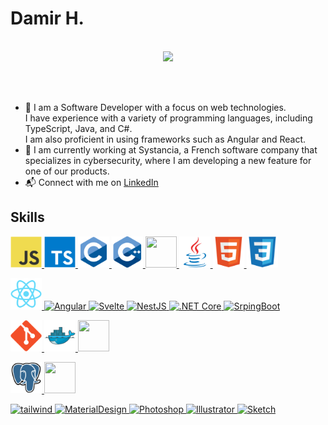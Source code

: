 # Damir H.

<div align="center">
<br>
<img src="https://user-images.githubusercontent.com/105823790/210590866-1fa3825f-e1ec-41ce-9e94-bb12de317ead.png" width=900 />

</div>

<br><br>
<ul>
<li>👋 I am a Software Developer with a focus on web technologies. <br>I have experience with a variety of programming languages, including TypeScript, Java, and C#.<br> 
I am also proficient in using frameworks such as Angular and React.</li>

<li>🌱 I am currently working at Systancia, a French software company that specializes in cybersecurity, where I am developing a new feature for one of our products.</li>
<li> 📬 Connect with me on <a href="https://linkedin.com/in/damir-haliti">LinkedIn</a>
</ul>

## Skills



<p>
    <a href="https://www.javascript.com/" target="_blank"> 
       <img src="https://raw.githubusercontent.com/devicons/devicon/2809b567852a4648062a2d3e7c1c531367458c0b/icons/javascript/javascript-original.svg" alt="JavaScript" width="50" height="50"/> 
    </a> 
    <a href="https://www.typescriptlang.org/" target="_blank"> 
        <img src="https://raw.githubusercontent.com/devicons/devicon/2809b567852a4648062a2d3e7c1c531367458c0b/icons/typescript/typescript-original.svg" alt="Type Script" width="50" height="50"/>
    </a>
     <a href="https://devdocs.io/c/" target="_blank"> 
        <img src="https://raw.githubusercontent.com/devicons/devicon/2809b567852a4648062a2d3e7c1c531367458c0b/icons/c/c-original.svg" alt="c" width="50" height="50"/>
    </a>
    <a href="https://devdocs.io/cpp/" target="_blank"> 
       <img src="https://raw.githubusercontent.com/devicons/devicon/2809b567852a4648062a2d3e7c1c531367458c0b/icons/cplusplus/cplusplus-original.svg" alt="c++" width="50" height="50"/>
    </a>
  <a href="https://learn.microsoft.com/fr-fr/dotnet/csharp/">
   <img src="https://cdn.jsdelivr.net/gh/devicons/devicon/icons/csharp/csharp-original.svg" width="50" height="50"/>
  </a> 
    <a href="https://www.java.com/en/" target="_blank"> 
        <img src="https://raw.githubusercontent.com/devicons/devicon/2809b567852a4648062a2d3e7c1c531367458c0b/icons/java/java-original.svg" alt="c++" width="50" height="50"/> 
    </a>
    <a href="https://devdocs.io/html/" target="_blank"> 
      <img src="https://raw.githubusercontent.com/devicons/devicon/2809b567852a4648062a2d3e7c1c531367458c0b/icons/html5/html5-original.svg" alt="html" width="50" height="50"/>
    </a>
    <a href="https://devdocs.io/css/" target="_blank"> 
        <img src="https://raw.githubusercontent.com/devicons/devicon/2809b567852a4648062a2d3e7c1c531367458c0b/icons/css3/css3-original.svg" alt="css" width="50" height="50"/>
    </a>
  </p>
  
  
  <p>
    <a href="https://reactjs.org/" target="_blank"> 
        <img src="https://raw.githubusercontent.com/devicons/devicon/2809b567852a4648062a2d3e7c1c531367458c0b/icons/react/react-original.svg" alt="ReactJS" width="50" height="50"/>
    </a> 
      <a href="https://angular.io/" target="_blank"> 
         <img src="https://cdn.jsdelivr.net/gh/devicons/devicon/icons/angularjs/angularjs-original.svg" alt="Angular" width="50" height="50"/>
    </a> 
      <a href="https://angular.io/" target="_blank"> 
          <img src="https://cdn.jsdelivr.net/gh/devicons/devicon/icons/svelte/svelte-original.svg" alt="Svelte" width="50" height="50"/>
    </a> 
        <a href="https://nestjs.com/" target="_blank"> 
          <img src="https://cdn.jsdelivr.net/gh/devicons/devicon/icons/nestjs/nestjs-plain.svg" alt="NestJS" width="50" height="50"/>
    </a> 
        <a href="https://nestjs.com/" target="_blank"> 
           <img src="https://cdn.jsdelivr.net/gh/devicons/devicon/icons/dotnetcore/dotnetcore-original.svg" alt=".NET Core" width="50" height="50"/>
    </a> 
        <a href="https://srping.io/" target="_blank"> 
            <img src="https://cdn.jsdelivr.net/gh/devicons/devicon/icons/spring/spring-original.svg" alt="SrpingBoot" width="50" height="50"/>
    </a> 
  </p>
  
  
  <p>
    <a href="https://git-scm.com/" target="_blank"> 
        <img src="https://raw.githubusercontent.com/devicons/devicon/2809b567852a4648062a2d3e7c1c531367458c0b/icons/git/git-original.svg" alt="git" width="50" height="50"/>
    </a> 
    <a href="https://docker.com" target="_blank"> 
        <img src="https://raw.githubusercontent.com/devicons/devicon/2809b567852a4648062a2d3e7c1c531367458c0b/icons/docker/docker-original.svg" alt="Docker" width="50" height="50"/> 
    </a> 
  <a href="https://bash.com">
   <img src="https://cdn.jsdelivr.net/gh/devicons/devicon/icons/bash/bash-original.svg" width=50 height=50/>
  </a>
</p>

<p>
    <a href="https://www.postgresql.org/" target="_blank"> 
      <img src="https://raw.githubusercontent.com/devicons/devicon/2809b567852a4648062a2d3e7c1c531367458c0b/icons/postgresql/postgresql-original.svg" alt="PostgreSQL" width="50" height="50"/>
    </a> 
  <a href="https://www.mysql.com">
    <img src="https://cdn.jsdelivr.net/gh/devicons/devicon/icons/mysql/mysql-original.svg" height=50 width=50 />
  </a>
</p>

<p>
<a href="https://tailwindcss.com/">
   <img src="https://cdn.jsdelivr.net/gh/devicons/devicon/icons/tailwindcss/tailwindcss-plain.svg" alt="tailwind" height=50 width=50 />
  </a>
  
   <a href="https://m3.material.io/">
   <img src="https://cdn.jsdelivr.net/gh/devicons/devicon/icons/materialui/materialui-original.svg" alt="MaterialDesign" height=50 width=50 />
  </a>

   <a href="https://www.adobe.com">
     <img src="https://cdn.jsdelivr.net/gh/devicons/devicon/icons/photoshop/photoshop-plain.svg" alt="Photoshop" height=50 width=50 />
  </a>
     <a href="https://www.adobe.com">
      <img src="https://cdn.jsdelivr.net/gh/devicons/devicon/icons/illustrator/illustrator-plain.svg" alt="Illustrator" height=50 width=50 />
  </a>
  
  <a href="https://sketchapp.com">
   <img src="https://cdn.jsdelivr.net/gh/devicons/devicon/icons/sketch/sketch-original.svg" alt="Sketch" width=50 height=50 />
  </a>
  
  
  </p>
